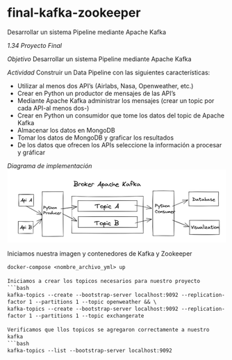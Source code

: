 # final-kafka-zookeeper
Desarrollar un sistema Pipeline mediante Apache Kafka

*1.34 Proyecto Final*

*Objetivo*
Desarrollar un sistema Pipeline mediante Apache Kafka

*Actividad*
Construir un Data Pipeline con las siguientes características:

- Utilizar al menos dos API’s (Airlabs, Nasa, Openweather, etc.)
- Crear en Python un productor de mensajes de las API’s
- Mediante Apache Kafka administrar los mensajes (crear un topic por cada API-al menos dos-)
- Crear en Python un consumidor que tome los datos del topic de Apache Kafka
- Almacenar los datos en MongoDB
- Tomar los datos de MongoDB y graficar los resultados
- De los datos que ofrecen los APIs seleccione la información a procesar y gráficar

*Diagrama de implementación*
![[Diagrama de implementación]](https://github.com/Haziel01/final-kafka-zookeeper/blob/main/kafka.png?raw=true)

Iniciamos nuestra imagen y contenedores de Kafka y Zookeeper
```CMD
docker-compose <nombre_archivo_yml> up

Iniciamos a crear los topicos necesarios para nuestro proyecto
```bash
kafka-topics --create --bootstrap-server localhost:9092 --replication-factor 1 --partitions 1 --topic openweather && \
kafka-topics --create --bootstrap-server localhost:9092 --replication-factor 1 --partitions 1 --topic exchangerate

Verificamos que llos topicos se agregaron correctamente a nuestro kafka
```bash
kafka-topics --list --bootstrap-server localhost:9092
